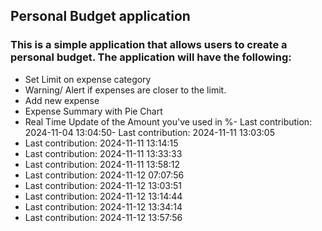 ## Personal Budget application

### This is a simple application that allows users to create a personal budget. The application will have the following:

- Set Limit on expense category
- Warning/ Alert if expenses are closer to the limit.
- Add new expense
- Expense Summary with Pie Chart
- Real Time Update of the Amount you've used in %- Last contribution: 2024-11-04 13:04:50- Last contribution: 2024-11-11 13:03:05
- Last contribution: 2024-11-11 13:14:15
- Last contribution: 2024-11-11 13:33:33
- Last contribution: 2024-11-11 13:58:12
- Last contribution: 2024-11-12 07:07:56
- Last contribution: 2024-11-12 13:03:51
- Last contribution: 2024-11-12 13:14:44
- Last contribution: 2024-11-12 13:34:14
- Last contribution: 2024-11-12 13:57:56
